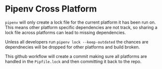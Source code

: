 # Pipenv Cross Platform
`pipenv` will only create a lock file for the current platform it has been run on.
This means other platform specific dependencies are not track, so sharing a lock
file across platforms can lead to missing dependencies.

Unless all developers run `pipenv lock --keep-outdated` the chances are dependnecies
will be dropped for other platforms and build broken.

This github workflow will create a commit making sure all platforms are handled in
the `Pipfile.lock` and then committing it back to the repo.
